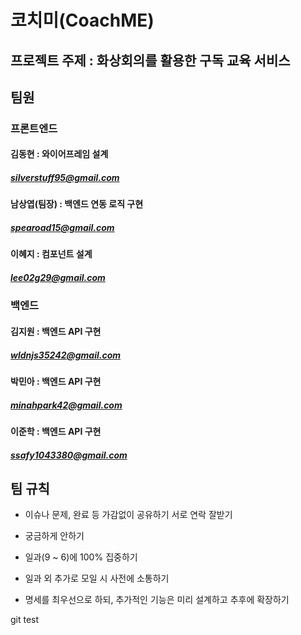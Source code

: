 # 코치미(CoachME)

## 프로젝트 주제 : 화상회의를 활용한 구독 교육 서비스

## 팀원

### 프론트엔드

#### 김동현 : 와이어프레임 설계

##### silverstuff95@gmail.com

#### 남상엽(팀장) : 백엔드 연동 로직 구현

##### spearoad15@gmail.com

#### 이혜지 : 컴포넌트 설계

##### lee02g29@gmail.com

### 백엔드

#### 김지원 : 백엔드 API 구현

##### wldnjs35242@gmail.com

#### 박민아 : 백엔드 API 구현

##### minahpark42@gmail.com

#### 이준학 : 백엔드 API 구현

##### ssafy1043380@gmail.com

## 팀 규칙

- 이슈나 문제, 완료 등 가감없이 공유하기 서로 연락 잘받기

- 궁금하게 안하기

- 일과(9 ~ 6)에 100% 집중하기

- 일과 외 추가로 모일 시 사전에 소통하기

- 명세를 최우선으로 하되, 추가적인 기능은 미리 설계하고 추후에 확장하기


git test